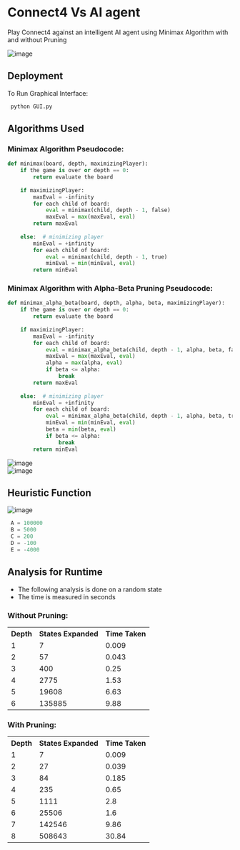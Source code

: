 # Connect4 Vs AI agent
Play Connect4 against an intelligent AI agent using Minimax Algorithm with and without Pruning

![image](https://storage.googleapis.com/kaggle-media/learn/images/EZKHxyy.png)

## Deployment

To Run Graphical Interface:
 ```bash
  python GUI.py
 ```

## Algorithms Used

### Minimax Algorithm Pseudocode:
  
```python
def minimax(board, depth, maximizingPlayer):
    if the game is over or depth == 0:
        return evaluate the board
    
    if maximizingPlayer:
        maxEval = -infinity
        for each child of board:
            eval = minimax(child, depth - 1, false)
            maxEval = max(maxEval, eval)
        return maxEval
    
    else:  # minimizing player
        minEval = +infinity
        for each child of board:
            eval = minimax(child, depth - 1, true)
            minEval = min(minEval, eval)
        return minEval
 ```

### Minimax Algorithm with Alpha-Beta Pruning Pseudocode:
  
```python
def minimax_alpha_beta(board, depth, alpha, beta, maximizingPlayer):
    if the game is over or depth == 0:
        return evaluate the board
    
    if maximizingPlayer:
        maxEval = -infinity
        for each child of board:
            eval = minimax_alpha_beta(child, depth - 1, alpha, beta, false)
            maxEval = max(maxEval, eval)
            alpha = max(alpha, eval)
            if beta <= alpha:
                break
        return maxEval
    
    else:  # minimizing player
        minEval = +infinity
        for each child of board:
            eval = minimax_alpha_beta(child, depth - 1, alpha, beta, true)
            minEval = min(minEval, eval)
            beta = min(beta, eval)
            if beta <= alpha:
                break
        return minEval
```
![image](https://storage.googleapis.com/kaggle-media/learn/images/BrRe7Bu.png)
<br>
![image](https://storage.googleapis.com/kaggle-media/learn/images/bWezUC3.png)

## Heuristic Function

![image](https://storage.googleapis.com/kaggle-media/learn/images/FBoWr2f.png)

```python
 A = 100000
 B = 5000
 C = 200
 D = -100
 E = -4000
```

## Analysis for Runtime
- The following analysis is done on a random state
- The time is measured in seconds

### Without Pruning:
<table align="center">
  <tr>
    <th>Depth</th>
    <th>States Expanded</th>
    <th>Time Taken</th>

  </tr>
  <tr>
    <td>1</td>
    <td>7</td>
    <td>0.009</td>
  </tr>
  <tr>
    <td>2</td>
    <td>57</td>
    <td>0.043</td>
  </tr>
  <tr>
    <td>3</td>
    <td>400</td>
    <td>0.25</td>
  </tr>
  <tr>
    <td>4</td>
    <td>2775</td>
    <td>1.53</td>
  </tr>
  <tr>
    <td>5</td>
    <td>19608</td>
    <td>6.63</td>
  </tr>
  <tr>
    <td>6</td>
    <td>135885</td>
    <td>9.88</td>
  </tr>

</table>

### With Pruning:

<table align="center">
  <tr>
    <th>Depth</th>
    <th>States Expanded</th>
    <th>Time Taken</th>
  </tr>
  <tr>
    <td>1</td>
    <td>7</td>
    <td>0.009</td>
  </tr>
  <tr>
    <td>2</td>
    <td>27</td>
    <td>0.039</td>
  </tr>
  <tr>
    <td>3</td>
    <td>84</td>
    <td>0.185</td>
  </tr>
  <tr>
    <td>4</td>
    <td>235</td>
    <td>0.65</td>
  </tr>
  <tr>
    <td>5</td>
    <td>1111</td>
    <td>2.8</td>
  </tr>
  <tr>
    <td>6</td>
    <td>25506</td>
    <td>1.6</td>
  </tr>
  <tr>
    <td>7</td>
    <td>142546</td>
    <td>9.86</td>
  </tr>  
  <tr>
    <td>8</td>
    <td>508643</td>
    <td>30.84</td>
  </tr>
</table>